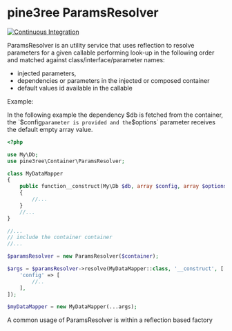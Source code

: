# pine3ree ParamsResolver

[![Continuous Integration](https://github.com/pine3ree/pine3ree-params-resolver/actions/workflows/continuos-integration.yml/badge.svg)](https://github.com/pine3ree/pine3ree-params-resolver/actions/workflows/continuos-integration.yml)

ParamsResolver is an utility service that uses reflection to resolve parameters
for a given callable performing look-up in the following order and matched
against class/interface/parameter names:

- injected parameters,
- dependencies or parameters in the injected or composed container
- default values id available in the callable

Example:

In the following example the dependency $db is fetched from the container, the
`$config` parameter is provided and the `$options` parameter receives the default
empty array value.

```php
<?php

use My\Db;
use pine3ree\Container\ParamsResolver;

class MyDataMapper
{
    public function__construct(My\Db $db, array $config, array $options = [])
    {
        //...
    }
    //...
}

//...
// include the container container
//...

$paramsResolver = new ParamsResolver($container);

$args = $paramsResolver->resolve(MyDataMapper::class, '__construct', [
    'config' => [
        //..
    ],
]);

$myDataMapper = new MyDataMapper(...args);

```

A common usage of ParamsResolver is within a reflection based factory
